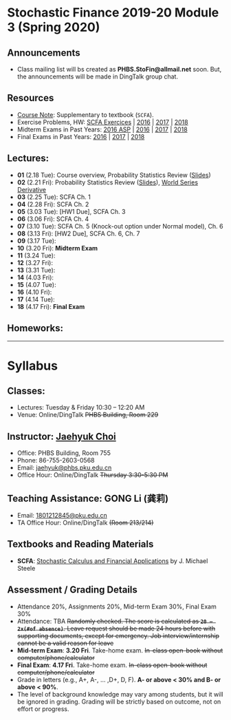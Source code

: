 # Stochastic Finance 2019-20 Module 3 (Spring 2020)

## Announcements
* Class mailing list will bs created as __PHBS.StoFin@allmail.net__ soon. But, the announcements will be made in DingTalk group chat.
<!--
* Before final exam, I will have an extended office hour on 4.18, __8-11 PM__
* Before midterm exam, I will have an extended office hour on 3.21, __2-6 PM__
-->

## Resources
* [Course Note](files/SCFA_Notes.pdf): Supplementary to textbook (`SCFA`).
* Exercise Problems, HW: [SCFA Exercices](files/SCFA_Exercise_Solution.pdf) | [2016](files/SF2016_HW_Solution.pdf) | [2017](files/SF2017_HW_Solution.pdf) | [2018](files/SF2018_HW_Solution.pdf)
* Midterm Exams in Past Years: [2016 ASP](files/ASP2016_Midterm.pdf) | [2016](files/SF2016_Midterm.pdf) | [2017](files/SF2017_Midterm.pdf) | [2018](files/SF2018_Midterm.pdf)
* Final Exams in Past Years: [2016](files/SF2016_Final.pdf) | [2017](files/SF2017_Final.pdf) |
[2018](files/SF2018_Final.pdf)

## Lectures: 
* __01__ (2.18 Tue): Course overview, Probability Statistics Review ([Slides](files/Prob_Stat_Review.pdf))
* __02__ (2.21 Fri): Probability Statistics Review ([Slides](files/Prob_Stat_Review.pdf)), [World Series Derivative](files/World_Series.pdf)
* __03__ (2.25 Tue): SCFA Ch. 1
* __04__ (2.28 Fri): SCFA Ch. 2
* __05__ (3.03 Tue): [HW1 Due], SCFA Ch. 3
* __06__ (3.06 Fri): SCFA Ch. 4
* __07__ (3.10 Tue): SCFA Ch. 5 (Knock-out option under Normal model), Ch. 6
* __08__ (3.13 Fri): [HW2 Due], SCFA Ch. 6, Ch. 7
* __09__ (3.17 Tue):
* __10__ (3.20 Fri): __Midterm Exam__
* __11__ (3.24 Tue):
* __12__ (3.27 Fri):
* __13__ (3.31 Tue):
* __14__ (4.03 Fri):
* __15__ (4.07 Tue):
* __16__ (4.10 Fri):
* __17__ (4.14 Tue):
* __18__ (4.17 Fri): __Final Exam__
<!--
* __01__ (2.19 Tue): Course overview ([Syllabus](files/syllabus.pdf)), Probability Statistics Review ([Slides](files/Prob_Stat_Review.pdf))
* __02__ (2.22 Fri): Probability Statistics Review ([Slides](files/Prob_Stat_Review.pdf)), [World Series Derivative](files/World_Series.pdf)
* __03__ (2.26 Tue): SCFA Ch. 1
* __04__ (3.01 Fri): SCFA Ch. 2
* __05__ (3.05 Tue): [HW1 Due], SCFA Ch. 3
* __06__ (3.08 Fri): SCFA Ch. 4
* __07__ (3.12 Tue): Normal Model ([Slides](files/Normal_Model.pdf))
* __08__ (3.15 Fri): SCFA Ch. 5 (Knock-out option under Normal model), Ch. 6
* __09__ (3.19 Tue): [HW2 Due], SCFA Ch. 6, Ch. 7
* __10__ (3.22 Fri): SCFA Ch. 7, Past midterm problem review
* __11__ (3.26 Tue): __MIDTERM EXAM__ ([Solution](files/SF2018_Midterm.pdf))
* __12__ (3.29 Fri): SCFA Ch. 8
* __13__ (4.02 Tue): SCFA Ch. 9,
* __14__ (4.03 Wed): __RESCHEDULE__ Ch. 10 (Black-Scholes)
* __15__ (4.09 Tue): Midterm exam review. SCFA Ch. 12 (Martingale representation theorem)
* __16__ (4.12 Fri): SCFA Ch. 13 (Girsanov Theorem)
* __17__ (4.16 Tue): SCFA Ch. 14 (Equivalent Martingale Measure)
* __18__ (4.19 Fri): [HW 3 Due] __FINAL EXAM__ ([Solution](files/SF2018_Final.pdf))
-->

## Homeworks: 
<!--
### __Set 1__: __SCFA__ Exercise Problem 1.1 and 1.3 [Due by 3.05 Tues. Submit in class]: [Solution](files/SF2018_HW_Solution.pdf)
### __Set 2__: [HW 2](files/SF2018_HW_Solution.pdf) [Due by 3.16 Tues. Submit in class]
### __Set 3__: __SCFA__ Exercise 6.1, 6.2. [2017 Final Exam](files/SF2017_Final.pdf) Problem 4 (Interest rate and bond price SDE) and one more question: [Solution](files/SF2018_HW_Solution.pdf)
-->

***
# Syllabus

## Classes:
* Lectures: Tuesday & Friday 10:30 – 12:20 AM
* Venue: Online/DingTalk ~~PHBS Building, Room 229~~

## Instructor: [Jaehyuk Choi](http://www.jaehyukchoi.net/phbs_en)
* Office: PHBS Building, Room 755
* Phone: 86-755-2603-0568
* Email: jaehyuk@phbs.pku.edu.cn
* Office Hour: Online/DingTalk ~~Thursday 3:30-5:30 PM~~

## Teaching Assistance: GONG Li (龚莉)
* Email: 1801212845@pku.edu.cn
* TA Office Hour: Online/DingTalk ~~(Room 213/214)~~

## Textbooks and Reading Materials
* __SCFA__: [Stochastic Calculus and Financial Applications](http://www-stat.wharton.upenn.edu/~steele/StochasticCalculus.html) by J. Michael Steele

## Assessment / Grading Details
* Attendance 20%, Assignments 20%, Mid-term Exam 30%, Final Exam 30%
* Attendance: TBA ~~Randomly checked. The score is calculated as __`20 – 2x(#of absence)`__. Leave request should be made 24 hours before with supporting documents, except for emergency. Job interview/internship cannot be a valid reason for leave~~
* __Mid-term Exam__: __3.20 Fri__. Take-home exam. ~~In-class open-book without computer/phone/calculator~~
* __Final Exam__: __4.17 Fri__. Take-home exam. ~~In-class open-book without computer/phone/calculator~~
* Grade in letters (e.g., A+, A-, ... ,D+, D, F). __A- or above < 30% and B- or above < 90%__.
* The level of background knowledge may vary among students, but it will be ignored in grading. Grading will be strictly based on outcome, not on effort or progress.
